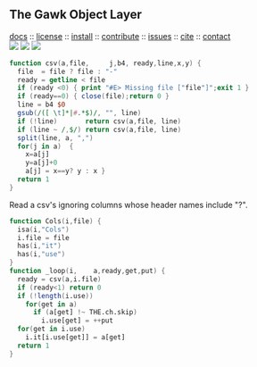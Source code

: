 <a name=top>
<h2>
     The Gawk Object Layer
</h2>
<p>
   <a    href="http://menzies.us/awk/index">docs</a>
   :: <a href="http://menzies.us/awk/index#license">license</a>
   :: <a href="http://menzies.us/awk/index#install">install</a>
   :: <a href="http://menzies.us/awk/index#contribute">contribute</a>
   :: <a href="http://github.com/timm/awk/issues">issues</a>
   :: <a href="http://menzies.us/awk/index#cite">cite</a>
   :: <a href="http://menzies.us/awk/index#contact">contact</a>
<br>
   <img src="https://img.shields.io/badge/language-gawk-orange">
   <img src="https://img.shields.io/badge/purpose-ai,se-blueviolet">
   <img src="https://img.shields.io/badge/platform-mac,*nux-informational">
</p>

```awk
function csv(a,file,     j,b4, ready,line,x,y) {
  file  = file ? file : "-"           
  ready = getline < file
  if (ready <0) { print "#E> Missing file ["file"]";exit 1 }
  if (ready==0) { close(file);return 0 }                                    
  line = b4 $0                         
  gsub(/([ \t]*|#.*$)/, "", line)      
  if (!line)       return csv(a,file, line)           
  if (line ~ /,$/) return csv(a,file, line)           
  split(line, a, ",")                  
  for(j in a)  {
    x=a[j]
    y=a[j]+0
    a[j] = x==y? y : x }
  return 1
}
```
Read a csv's ignoring columns whose header names
include "?".
```awk
function Cols(i,file) {
  isa(i,"Cols")
  i.file = file
  has(i,"it")
  has(i,"use")
}
function _loop(i,    a,ready,get,put) {
  ready = csv(a,i.file)
  if (ready<1) return 0
  if (!length(i.use))
    for(get in a)
      if (a[get] !~ THE.ch.skip)
        i.use[get] = ++put
  for(get in i.use)
    i.it[i.use[get]] = a[get]
  return 1
}
```
